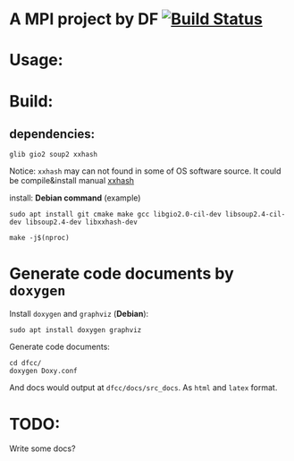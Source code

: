 # A MPI project by DF [![Build Status](https://travis-ci.org/yangfl/dfcc.svg?branch=master)](https://travis-ci.org/yangfl/dfcc)

# Usage:



# Build:

## dependencies:

	glib gio2 soup2 xxhash 

Notice: `xxhash` may can not found in some of OS software source. It could be compile&install manual [xxhash](https://github.com/Cyan4973/xxHash)

install: __Debian command__ (example)

	sudo apt install git cmake make gcc libgio2.0-cil-dev libsoup2.4-cil-dev libsoup2.4-dev	libxxhash-dev

	make -j$(nproc)


# Generate code documents by `doxygen`

Install `doxygen` and `graphviz` (__Debian__):

	sudo apt install doxygen graphviz

Generate code documents:

	cd dfcc/
	doxygen Doxy.conf

And docs would output at `dfcc/docs/src_docs`. As `html` and `latex` format.

# TODO:

Write some docs?
